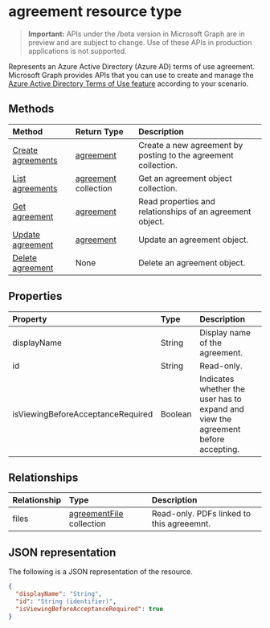 # agreement resource type

> **Important:** APIs under the /beta version in Microsoft Graph are in preview and are subject to change. Use of these APIs in production applications is not supported.

Represents an Azure Active Directory (Azure AD) terms of use agreement. Microsoft Graph provides APIs that you can use to create and manage the [Azure Active Directory Terms of Use feature](https://docs.microsoft.com/en-us/azure/active-directory/active-directory-tou) according to your scenario.

## Methods

| Method       | Return Type | Description |
|:-------------|:------------|:------------|
| [Create agreements](../api/agreement_post_agreements.md) | [agreement](agreement.md) | Create a new agreement by posting to the agreement collection. |
| [List agreements](../api/agreement_list.md) | [agreement](agreement.md) collection | Get an agreement object collection. |
| [Get agreement](../api/agreement_get.md) | [agreement](agreement.md) | Read properties and relationships of an agreement object. |
| [Update agreement](../api/agreement_update.md) | [agreement](agreement.md) | Update an agreement object. |
| [Delete agreement](../api/agreement_delete.md) | None | Delete an agreement object. |
<!--
| [Create agreementFile](../api/agreement_post_files.md) | [agreementFile](agreementfile.md) | Create a new agreementFile by posting to the files collection. |
| [List files](../api/agreement_list_files.md) | [agreementFile](agreementfile.md) collection | Get an agreementFile object collection. |
-->

## Properties
| Property     | Type        | Description |
|:-------------|:------------|:------------|
|displayName|String|Display name of the agreement.|
|id|String| Read-only.|
|isViewingBeforeAcceptanceRequired|Boolean|Indicates whether the user has to expand and view the agreement before accepting.|

## Relationships
| Relationship | Type        | Description |
|:-------------|:------------|:------------|
|files|[agreementFile](agreementfile.md) collection|Read-only. PDFs linked to this agreeemnt.|

## JSON representation

The following is a JSON representation of the resource.

<!-- {
  "blockType": "resource",
  "optionalProperties": [

  ],
  "@odata.type": "microsoft.graph.agreement"
}-->

```json
{
  "displayName": "String",
  "id": "String (identifier)",
  "isViewingBeforeAcceptanceRequired": true
}

```

<!-- uuid: 8fcb5dbc-d5aa-4681-8e31-b001d5168d79
2015-10-25 14:57:30 UTC -->
<!-- {
  "type": "#page.annotation",
  "description": "agreement resource",
  "keywords": "",
  "section": "documentation",
  "tocPath": ""
}-->
